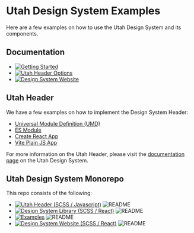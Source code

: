 # Utah Design System Examples
Here are a few examples on how to use the Utah Design System and its components.

## Documentation

- [![Getting Started](https://img.shields.io/badge/Getting%20Started-blue)](https://designsystem.utah.gov/resources/gettingStarted)
- [![Utah Header Options](https://img.shields.io/badge/Utah_Header_Options_Documentation-blue)](https://designsystem.utah.gov/library/patterns/utahHeader)
- [![Design System Website](https://img.shields.io/badge/Design%20System%20Website-blue)](https://designsystem.utah.gov)

## Utah Header
We have a few examples on how to implement the Design System Header:
- [Universal Module Definition (UMD)](https://github.com/utahdts/utah-design-system/tree/dev/examples/utah-header/umd-html)
- [ES Module](https://github.com/utahdts/utah-design-system/tree/dev/examples/utah-header/es-html)
- [Create React App](https://github.com/utahdts/utah-design-system/tree/dev/examples/utah-header/create-react-app)
- [Vite Plain JS App](https://github.com/utahdts/utah-design-system/tree/dev/examples/utah-header/vite)

For more information on the Utah Header, please visit the [documentation page](https://designsystem.utah.gov/library/patterns/utahHeader) on the Utah Design System.

## Utah Design System Monorepo

This repo consists of the following:
- [![Utah Header (SCSS / Javascript)](https://img.shields.io/badge/GitHub-Utah_Header-blue?logo=github)](https://github.com/utahdts/utah-design-system/tree/main/%40utahdts/utah-design-system-header) ![README](https://img.shields.io/badge/README-gray)
- [![Design System Library (SCSS / React)](https://img.shields.io/badge/GitHub-Design_System_Library-blue?logo=github)](https://github.com/utahdts/utah-design-system/tree/main/%40utahdts/utah-design-system) ![README](https://img.shields.io/badge/README-gray)
- [![Examples](https://img.shields.io/badge/GitHub-Examples-blue?logo=github)](https://github.com/utahdts/utah-design-system/tree/main/examples) ![README](https://img.shields.io/badge/README-gray)
- [![Design System Website (SCSS / React)](https://img.shields.io/badge/GitHub-Design_System_Website-blue?logo=github)](https://github.com/utahdts/utah-design-system/tree/main/utah-design-system-website) ![README](https://img.shields.io/badge/README-gray)
